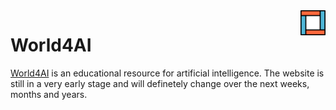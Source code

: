 <img src='logo.svg' align="right" width="40px" margin="20px">

# World4AI

[World4AI](https://world4ai.org) is an educational resource for artificial intelligence. The website is still in a very early stage and will definetely change over the next weeks, months and years. 

